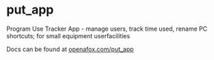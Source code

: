 # put_app
Program Use Tracker App - manage users, track time used, rename PC shortcuts; for small equipment userfacilities

Docs can be found at [openafox.com/put_app](http://www.openafox.com/put_app/)

